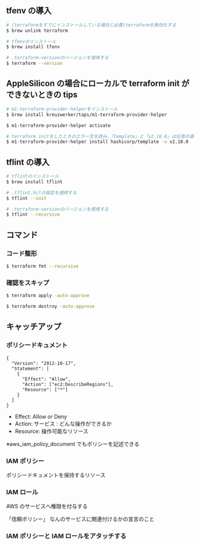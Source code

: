 ## tfenv の導入

```bash
# (terraformをすでにインストールしている場合に必要)terraformを無効化する
$ brew unlink terraform

# tfenvのインストール
$ brew install tfenv

# .terraform-versionのバージョンを使用する
$ terraform --version
```

## AppleSilicon の場合にローカルで terraform init ができないときの tips

```bash
# m1-terraform-provider-helperをインストール
$ brew install kreuzwerker/taps/m1-terraform-provider-helper

$ m1-terraform-provider-helper activate

# terraform initをしたときのエラー文を読み、「template」と「v2.10.0」は任意の値を記述
$ m1-terraform-provider-helper install hashicorp/template -v v2.10.0
```

## tflint の導入

```bash
# tflintのインストール
$ brew install tflint

# .tflint.hclの設定を適用する
$ tflint --init

# .terraform-versionのバージョンを使用する
$ tflint --recursive
```

## コマンド

### コード整形

```bash
$ terraform fmt --recursive
```

### 確認をスキップ

```bash
$ terraform apply -auto-approve

$ terraform destroy -auto-approve
```

## キャッチアップ

### ポリシードキュメント

```
{
  "Version": "2012-10-17",
  "Statement": [
    {
      "Effect": "Allow",
      "Action": ["ec2:DescribeRegions"],
      "Resource": ["*"]
    }
  ]
}

```

- Effect: Allow or Deny
- Action: サービス : どんな操作ができるか
- Resource: 操作可能なリソース

※aws_iam_policy_document でもポリシーを記述できる

### IAM ポリシー

ポリシードキュメントを保持するリソース

### IAM ロール

AWS のサービスへ権限を付与する

「信頼ポリシー」 なんのサービスに関連付けるかの宣言のこと

### IAM ポリシーと IAM ロールをアタッチする
